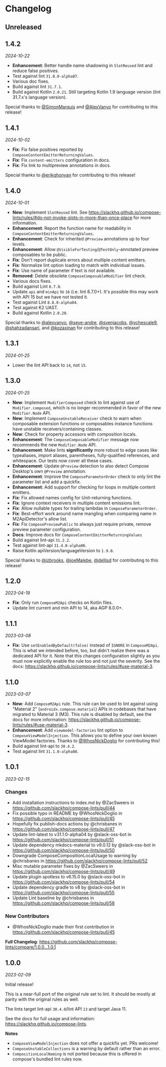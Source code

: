 Changelog
=========

**Unreleased**
--------------

1.4.2
-----

_2024-10-22_

- **Enhancement**: Better handle name shadowing in `SlotReused` lint and reduce false positives.
- Test against lint `31.8.0-alpha07`.
- Various doc fixes.
- Build against lint `31.7.1`.
- Build against Kotlin `2.0.21`. Still targeting Kotlin 1.9 language version (lint 31.7.x's language version).

Special thanks to [@SimonMarquis](https://github.com/SimonMarquis) and [@AlexVanyo](https://github.com/AlexVanyo) for contributing to this release!

1.4.1
-----

_2024-10-02_

- **Fix**: Fix false positives reported by `ComposeContentEmitterReturningValues`.
- **Fix**: Fix `content-emitters` configuration in docs.
- **Fix**: Fix link to multipreview annotations in docs.

Special thanks to [@erikghonyan](https://github.com/erikghonyan) for contributing to this release!

1.4.0
-----

_2024-10-01_

- **New**: Implement `SlotReused` lint.  See https://slackhq.github.io/compose-lints/rules/#do-not-invoke-slots-in-more-than-once-place for more information.
- **Enhancement**: Report the function name for readability in `ComposeContentEmitterReturningValues`.
- **Enhancement**: Check for inherited `@Preview` annotations up to four levels.
- **Enhancement**: Allow `@VisibleForTesting`/`@TestOnly`-annotated preview composables to be public.
- **Fix**: Don't report duplicate errors about multiple content emitters.
- **Fix**: Normalize lint option loading to match with individual issues.
- **Fix**: Use name of parameter if text is not available.
- **Removed**: Delete obsolete `ComposeComposableModifier` lint check.
- Various docs fixes.
- Build against Lint `8.7.0`.
- Update `api` and `minApi` to `16` (i.e. lint 8.7.0+). It's possible this may work with API 15 but we have not tested it.
- Test against Lint `8.8.0-alpha04`.
- Test against K2 UAST.
- Build against Kotlin `2.0.20`.

Special thanks to [@alexvanyo](https://github.com/alexvanyo), [@seve-andre](https://github.com/seve-andre), [@svenjacobs](https://github.com/svenjacobs), [@ychescale9](https://github.com/ychescale9), [@shahzadansari](https://github.com/shahzadansari), and [@kozaxinan](https://github.com/kozaxinan) for contributing to this release!

1.3.1
-----

_2024-01-25_

- Lower the lint API back to `14`, not `15`.

1.3.0
-----

_2024-01-25_

- **New**: Implement `ModifierComposed` check to lint against use of `Modifier.composed`, which is no longer recommended in favor of the new `Modifier.Node` API.
- **New**: Implement `ComposeUnstableReceiver` check to warn when composable extension functions or composables instance functions have unstable receivers/containing classes.
- **New**: Check for property accessors with composition locals.
- **Enhancement**: The `ComposeComposableModifier` message now recommends the new `Modifier.Node` API.
- **Enhancement**: Make lints **significantly** more robust to edge cases like typealiases, import aliases, parentheses, fully-qualified references, and whitespace. Our tests now cover all these cases.
- **Enhancement**: Update `@Preview` detection to also detect Compose Desktop's own `@Preview` annotation.
- **Enhancement**: Improve the `ComposeParameterOrder` check to only lint the parameter list and add a quickfix.
- **Enhancement**: Add support for checking for loops in multiple content emitters.
- **Fix**: Fix allowed names config for Unit-returning functions.
- **Fix**: Ignore context receivers in multiple content emissions lint.
- **Fix**: Allow nullable types for trailing lambdas in `ComposeParameterOrder`.
- **Fix**: Best-effort work around name mangling when comparing name in M2ApiDetector's allow list.
- **Fix**: Fix `ComposePreviewPublic` to always just require private, remove preview parameter configuration.
- **Docs**: Improve docs for `ComposeContentEmitterReturningValues`
- Build against lint-api `31.2.2`.
- Test against lint-api `31.4.0-alpha06`.
- Raise Kotlin apiVersion/languageVersion to `1.9.0`.

Special thanks to [@jzbrooks](https://github.com/jzbrooks), [@joeMalebe](https://github.com/joeMalebe), [@dellisd](https://github.com/dellisd) for contributing to this release!

1.2.0
-----

_2023-04-19_

- **Fix**: Only run `ComposeM2Api` checks on Kotlin files.
- Update lint current and min API to 14, aka AGP 8.0.0+.

1.1.1
-----

_2023-03-08_

* **Fix**: Use `setEnabledByDefault(false)` instead of `IGNORE` in `ComposeM2Api`. This is what we intended before, too, but didn't realize there was a dedicated API for it. Note that this changes configuration slightly as you must now explicitly enable the rule too and not just the severity. See the docs: https://slackhq.github.io/compose-lints/rules/#use-material-3.

1.1.0
-----

_2023-03-07_

* **New**: Add `ComposeM2Api` rule. This rule can be used to lint against using "Material 2" (`androidx.compose.material`) APIs in codebases that have migrated to Material 3 (M3). This rule is disabled by default, see the docs for more information: https://slackhq.github.io/compose-lints/rules/#use-material-3.
* **Enhancement**: Add `viewmodel-factories` lint option to `ComposeViewModelInjection`. This allows you to define your own known ViewModel factories. Thanks to [@WhosNickDoglio](https://github.com/WhosNickDoglio) for contributing this!
* Build against lint-api to `30.4.2`.
* Test against lint `31.1.0-alpha08`.

1.0.1
-----

_2023-02-15_

### Changes

* Add installation instructions to index.md by @ZacSweers in https://github.com/slackhq/compose-lints/pull/44
* Fix possible typo in README by @WhosNickDoglio in https://github.com/slackhq/compose-lints/pull/45
* Hopefully fix publish-docs actions by @chrisbanes in https://github.com/slackhq/compose-lints/pull/47
* Update lint-latest to v31.1.0-alpha04 by @slack-oss-bot in https://github.com/slackhq/compose-lints/pull/51
* Update dependency mkdocs-material to v9.0.12 by @slack-oss-bot in https://github.com/slackhq/compose-lints/pull/50
* Downgrade ComposeCompositionLocalUsage to warning by @chrisbanes in https://github.com/slackhq/compose-lints/pull/52
* Misc mutable parameter fixes by @ZacSweers in https://github.com/slackhq/compose-lints/pull/49
* Update plugin spotless to v6.15.0 by @slack-oss-bot in https://github.com/slackhq/compose-lints/pull/54
* Update dependency gradle to v8 by @slack-oss-bot in https://github.com/slackhq/compose-lints/pull/55
* Update Lint baseline by @chrisbanes in https://github.com/slackhq/compose-lints/pull/58

### New Contributors
* @WhosNickDoglio made their first contribution in https://github.com/slackhq/compose-lints/pull/45

**Full Changelog**: https://github.com/slackhq/compose-lints/compare/1.0.0...1.0.1

1.0.0
-----

_2023-02-09_

Initial release!

This is a near-full port of the original rule set to lint. It should be mostly at parity with the original rules as well.

The lints target lint-api `30.4.0`/lint API `13` and target Java 11.

See the docs for full usage and information: https://slackhq.github.io/compose-lints.

**Notes**
- `ComposeViewModelInjection` does not offer a quickfix yet. PRs welcome!
- `ComposeUnstableCollections` is a warning by default rather than an error.
- `CompositionLocalNaming` is not ported because this is offered in compose's bundled lint rules now.
